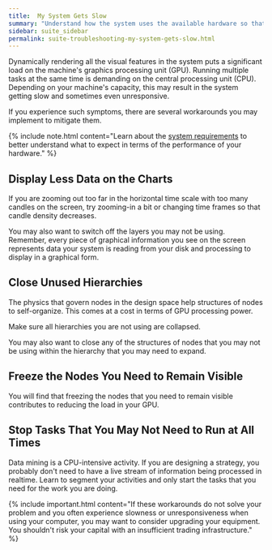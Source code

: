 ```yaml
---
title:  My System Gets Slow
summary: "Understand how the system uses the available hardware so that you may implement workarounds and best practices."
sidebar: suite_sidebar
permalink: suite-troubleshooting-my-system-gets-slow.html
---
```


Dynamically rendering all the visual features in the system puts a significant load on the machine's graphics processing unit (GPU). Running multiple tasks at the same time is demanding on the central processing unit (CPU). Depending on your machine's capacity, this may result in the system getting slow and sometimes even unresponsive.

If you experience such symptoms, there are several workarounds you may implement to mitigate them.

{% include note.html content="Learn about the [system requirements](suite-system-requirements.html) to better understand what to expect in terms of the performance of your hardware." %}

## Display Less Data on the Charts

If you are zooming out too far in the horizontal time scale with too many candles on the screen, try zooming-in a bit or changing time frames so that candle density decreases.

You may also want to switch off the layers you may not be using. Remember, every piece of graphical information you see on the screen represents data your system is reading from your disk and processing to display in a graphical form.

## Close Unused Hierarchies

The physics that govern nodes in the design space help structures of nodes to self-organize. This comes at a cost in terms of GPU processing power.

Make sure all hierarchies you are not using are collapsed.

You may also want to close any of the structures of nodes that you may not be using within the hierarchy that you may need to expand.

## Freeze the Nodes You Need to Remain Visible

You will find that freezing the nodes that you need to remain visible contributes to reducing the load in your GPU.

## Stop Tasks That You May Not Need to Run at All Times

Data mining is a CPU-intensive activity. If you are designing a strategy, you probably don't need to have a live stream of information being processed in realtime. Learn to segment your activities and only start the tasks that you need for the work you are doing.

{% include important.html content="If these workarounds do not solve your problem and you often experience slowness or unresponsiveness when using your computer, you may want to consider upgrading your equipment. You shouldn't risk your capital with an insufficient trading infrastructure." %}